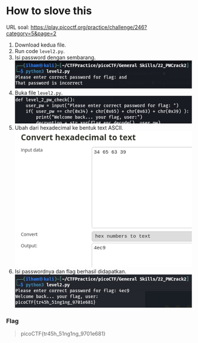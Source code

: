 # How to slove this

URL soal: https://play.picoctf.org/practice/challenge/246?category=5&page=2

1. Download kedua file.
2. Run code `level2.py`.
3. Isi password dengan sembarang. <br>
![gambar01](images/gambar01_Gener_22.png)
4. Buka file `level2.py`. <br>
![gambar02](images/gambar02_Gener_22.png)
5. Ubah dari hexadecimal ke bentuk text ASCII. <br>
![gambar03](images/gambar03_Gener_22.png)
6. Isi passwordnya dan flag berhasil didapatkan. <br>
![gambar04](images/gambar04_Gener_22.png)

### Flag
>picoCTF{tr45h_51ng1ng_9701e681}
